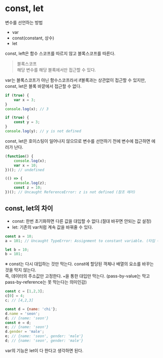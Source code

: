 # const, let

변수를 선언하는 방법
+ var 
+ const(constant, 상수)
+ let

const, left은 함수 스코프를 따르지 않고 블록스코프를 따른다.

> 블록스코프  
해당 변수를 해당 블록에서만 접근할 수 있다.

var는 블록스코프가 아닌 함수스코프라서 if블록과는 상관없이 접근할 수 있지만,  
const, let은 블록 바깥에서 접근할 수 없다. 

```javascript
if (true) {
    var x = 3;
}
console.log(x); // 3
```
```javascript
if (true) {
    const y = 3;
}
console.log(y); // y is not defined
```

const, let은 호이스팅이 일어나지 않으므로 변수를 선언하기 전에 변수에 접근하면 에러가 난다.
```javascript
(function() {
    console.log(x);
    var x = 10;
})(); // undefined
```
```javascript
(() => {
    console.log(z);
    const z = 10;
})(); // Uncaught ReferenceError: z is not defined (참조 에러)
```

## const, let의 차이
+ const: 한번 초기화하면 다른 값을 대입할 수 없다.(절대 바꾸면 안되는 값 설정)
+ let: 기존의 var처럼 계속 값을 바꿔줄 수 있다.

```javascript
const a = 10;
a = 101; // Uncaught TypeError: Assignment to constant variable. (타입 에러)
```
```javascript
let b = 10;
b = 101; 
```

※ const는 다시 대입하는 것만 막는다. const에 할당된 객체나 배열의 요소를 바꾸는 것을 막지 않는다.  
즉, 데이터의 주소값만 고정한다. `=`을 통한 대입만 막는다.
(pass-by-value는 막고 pass-by-reference는 못 막는다는 의미인감)

```javascript
const c = [1,2,3];
c[0] = 4;
c; // [4,2,3]

const d = {name: 'chi'};
d.name = 'seon';
d; // {name: 'seon'}
const e = d;
e; // {name: 'seon'}
d.gender = 'male';
e; // {name: 'seon', gender: 'male'}
d; // {name: 'seon', gender: 'male'}
```

var의 기능은 let이 다 한다고 생각하면 된다.